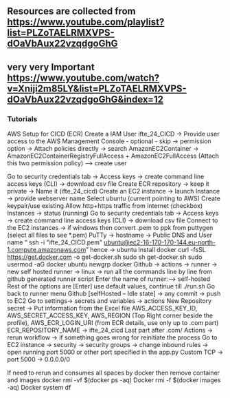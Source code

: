 ## Resources are collected from https://www.youtube.com/playlist?list=PLZoTAELRMXVPS-dOaVbAux22vzqdgoGhG
## very very Important  https://www.youtube.com/watch?v=Xniji2m85LY&list=PLZoTAELRMXVPS-dOaVbAux22vzqdgoGhG&index=12

### Tutorials
AWS Setup for CICD (ECR)
Create a IAM User 
ifte_24_CICD  → Provide user access to the AWS Management Console - optional  - skip → permission option → Attach policies directly → search AmazonEC2Container → AmazonEC2ContainerRegistryFullAccess + AmazonEC2FullAccess
(Attach this two permission policy) —> create user 

Go to security credentials tab → Access keys → create command line access keys (CLI) → download csv file
Create ECR repository → keep it private → Name it (ifte_24_cicd)
Create an EC2 instance → launch Instance → provide webserver name 
Select ubuntu (current pointing to AWS)
Create keypair/use existing
Allow http+https traffic from internet (checkbox)
Instances → status (running)
Go to security credentials tab → Access keys → create command line access keys (CLI) → download csv file
Connect to the EC2 instances → if windows then convert .pem to ppk from puttygen (select all files to see *.pem)
PuTTy → hostname → Public DNS  and User name “ ssh -i "ifte_24_CICD.pem" ubuntu@ec2-16-170-170-144.eu-north-1.compute.amazonaws.com” hence → ubuntu
Install docker 
curl -fsSL https://get.docker.com -o get-docker.sh
sudo sh get-docker.sh
sudo usermod -aG docker ubuntu
newgrp docker
Github → actions → runner → new self hosted runner → linux → run all the commands line by line from github generated runner script
Enter the name of runner:--> self-hosted   
Rest of the options are [Enter] use default values, continue till ./run.sh
Go back to runner menu Github [selfHosted – Idle state] → any commit → push to EC2
Go to settings→ secrets and variables → actions
New Repository secret → Put information from the Excel file 
AWS_ACCESS_KEY_ID, AWS_SECRET_ACCESS_KEY,  AWS_REGION (Top Right corner beside the profile), AWS_ECR_LOGIN_URI (from ECR details, use only up to .com part) 
ECR_REPOSITORY_NAME → ifte_24_cicd Last part after .com/
Actions → rerun workflow  -> if something goes wrong for reinitiate the process
Go to EC2 instance → security → security groups → change inbound rules → open running port 5000 or other port specified in the app.py 
Custom TCP -> port 5000 -> 0.0.0.0/0

If need to rerun and consumes all spaces by docker then remove container and images
docker rmi -vf $(docker ps -aq) 
Docker rmi -f $(docker images -aq)
Docker system df 

